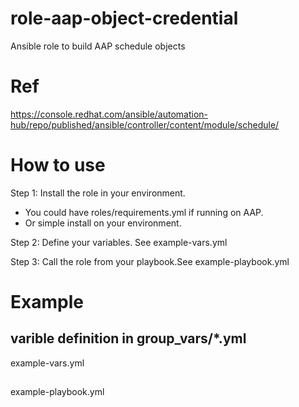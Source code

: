 # role-aap-object-credential
Ansible role to build AAP schedule objects

# Ref
https://console.redhat.com/ansible/automation-hub/repo/published/ansible/controller/content/module/schedule/


# How to use

Step 1: Install the role in your environment.
   - You could have roles/requirements.yml if running on AAP.
   - Or simple install on your environment.

Step 2: Define your variables. See example-vars.yml

Step 3: Call the role from your playbook.See example-playbook.yml

# Example

## varible definition in group_vars/*.yml
example-vars.yml
  
##
example-playbook.yml
